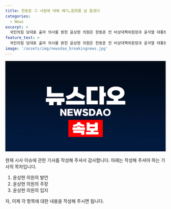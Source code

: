 ```yaml
---
title: 한동훈 그 사람에 대해 얘기…원희룡 날 돕겠다
categories:
  - News
excerpt: >
  국민의힘 당대표 출마 의사를 밝힌 윤상현 의원은 한동훈 전 비상대책위원장과 윤석열 대통령의 관계를 비판하며, 총선 패배에 대한 책임을 강조했습니다. 또한, 이철규 의원의 총선 패배 책임보다 한동훈 위원장이 더 크다고 주장하고, 원희룡 전 국토교통부 장관의 출마 명분을 부정적으로 평가했습니다. 윤상현 의원은 이러한 입장을 바탕으로 지역구에서의 보수혁명을 선언하며 당대표 출마를 선언할 예정입니다.
feature_text: >
  국민의힘 당대표 출마 의사를 밝힌 윤상현 의원은 한동훈 전 비상대책위원장과 윤석열 대통령의 관계를 비판하며, 총선 패배에 대한 책임을 강조했습니다. 또한, 이철규 의원의 총선 패배 책임보다 한동훈 위원장이 더 크다고 주장하고, 원희룡 전 국토교통부 장관의 출마 명분을 부정적으로 평가했습니다. 윤상현 의원은 이러한 입장을 바탕으로 지역구에서의 보수혁명을 선언하며 당대표 출마를 선언할 예정입니다.
image: '/assets/img/newsdao_breakingnews.jpg'
---
```


<p><img src="/assets/img/newsdao_breakingnews.jpg" alt="implanttips 속보" /></p>

<p>현재 시사 이슈에 관한 기사를 작성해 주셔서 감사합니다. 아래는 작성해 주셔야 하는 기사의 목차입니다.</p>

<ol>
<li>윤상현 의원의 발언</li>
<li>윤상현 의원의 주장</li>
<li>윤상현 의원의 입지</li>
</ol>

<p>자, 이제 각 항목에 대한 내용을 작성해 주시면 됩니다.</p>

